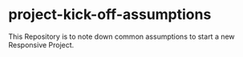 # project-kick-off-assumptions
This Repository is to note down common assumptions to start a new Responsive Project.
